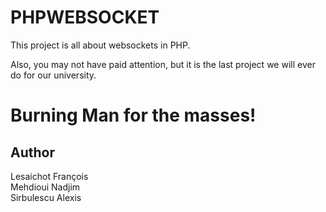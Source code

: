 PHPWEBSOCKET
============

This project is all about websockets in PHP.

Also, you may not have paid attention, but it is the last project we will ever do for our university.

Burning Man for the masses!
==========================

Author  
------
Lesaichot  François  
Mehdioui   Nadjim  
Sirbulescu Alexis  

